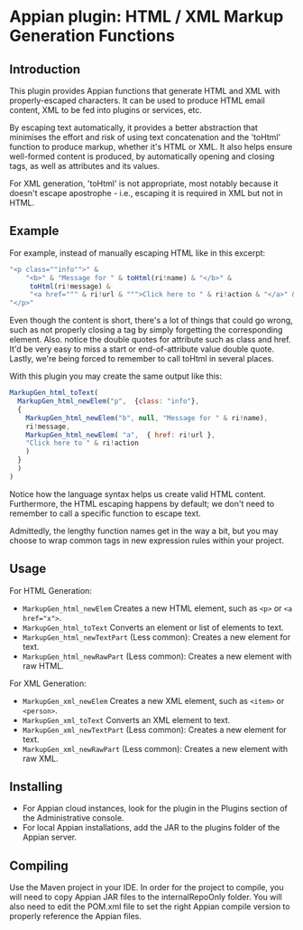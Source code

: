 # Appian plugin: HTML / XML Markup Generation Functions

## Introduction
This plugin provides Appian functions that generate HTML and XML with properly-escaped characters. It can be used to produce HTML email content, XML to be fed into plugins or services, etc.

By escaping text automatically, it provides a better abstraction that minimises the effort and risk of using text concatenation and the 'toHtml' function to produce markup, whether it's HTML or XML. It also helps ensure well-formed content is produced, by automatically opening and closing tags, as well as attributes and its values.

For XML generation, 'toHtml' is not appropriate, most notably because it doesn't escape apostrophe - i.e., escaping it is required in XML but not in HTML.

## Example
For example, instead of manually escaping HTML like in this excerpt:
```javascript
"<p class=""info"">" & 
    "<b>" & "Message for " & toHtml(ri!name) & "</b>" &
     toHtml(ri!message) &
     "<a href=""" & ri!url & """>Click here to " & ri!action & "</a>" &
"</p>"
```
Even though the content is short, there's a lot of things that could go wrong, such as not properly closing a tag by simply forgetting the corresponding element. Also. notice the double quotes for attribute such as class and href. It'd be very easy to miss a start or end-of-attribute value double quote. Lastly, we're being forced to remember to call toHtml in several places.

With this plugin you may create the same output like this:
```javascript
MarkupGen_html_toText(
  MarkupGen_html_newElem("p",  {class: "info"}, 
  {
    MarkupGen_html_newElem("b", null, "Message for " & ri!name),
    ri!message,
    MarkupGen_html_newElem( "a",  { href: ri!url },
    "Click here to " & ri!action
    )    
  }
  )
)
```

Notice how the language syntax helps us create valid HTML content. Furthermore, the HTML escaping happens by default; we don't need to remember to call a specific function to escape text.

Admittedly, the lengthy function names get in the way a bit, but you may choose to wrap common tags in new expression rules within your project.

## Usage
For HTML Generation:
- `MarkupGen_html_newElem` Creates a new HTML element, such as `<p>` or `<a href="x">`.
- `MarkupGen_html_toText` Converts an element or list of elements to text.
- `MarkupGen_html_newTextPart` (Less common): Creates a new element for text.
- `MarkupGen_html_newRawPart` (Less common): Creates a new element with raw HTML.


For XML Generation:
- `MarkupGen_xml_newElem` Creates a new XML element, such as `<item>` or `<person>`.
- `MarkupGen_xml_toText` Converts an XML element to text.
- `MarkupGen_xml_newTextPart` (Less common): Creates a new element for text.
- `MarkupGen_xml_newRawPart`  (Less common): Creates a new element with raw XML.

## Installing

- For Appian cloud instances, look for the plugin in the Plugins section of the Administrative console.
- For local Appian installations, add the JAR to the plugins folder of the Appian server.

## Compiling

Use the Maven project in your IDE. In order for the project to compile, you will need to copy Appian JAR files to the internalRepoOnly folder. You will also need to edit the POM.xml file to set the right Appian compile version to properly reference the Appian files.
